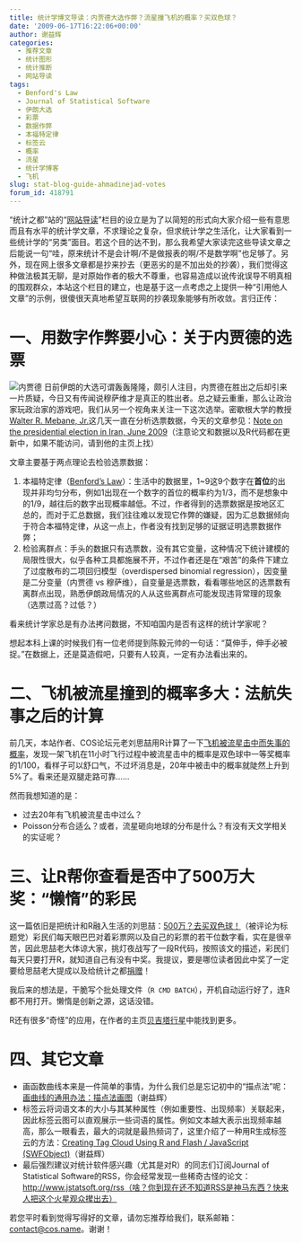 ```yaml
---
title: 统计学博文导读：内贾德大选作弊？流星撞飞机的概率？买双色球？
date: '2009-06-17T16:22:06+00:00'
author: 谢益辉
categories:
  - 推荐文章
  - 统计图形
  - 统计推断
  - 网站导读
tags:
  - Benford's Law
  - Journal of Statistical Software
  - 伊朗大选
  - 彩票
  - 数据作弊
  - 本福特定律
  - 标签云
  - 概率
  - 流星
  - 统计学博客
  - 飞机
slug: stat-blog-guide-ahmadinejad-votes
forum_id: 418791
---
```


“统计之都”站的“[网站导读](https://cos.name/category/website/navigation/ "统计之都网站导读")”栏目的设立是为了以简短的形式向大家介绍一些有意思而且有水平的统计学文章，不求理论之复杂，但求统计学之生活化，让大家看到一些统计学的“另类”面目。若这个目的达不到，那么我希望大家读完这些导读文章之后能说一句“哇，原来统计不是会计啊/不是做报表的啊/不是数学啊”也足够了。另外，现在网上很多文章都是抄来抄去（更恶劣的是不加出处的抄袭），我们觉得这种做法极其无聊，是对原始作者的极大不尊重，也容易造成以讹传讹误导不明真相的围观群众，本站这个栏目的建立，也是基于这一点考虑之上提供一种“引用他人文章”的示例，很傻很天真地希望互联网的抄袭现象能够有所收敛。言归正传：
<!--more-->

# 一、用数字作弊要小心：关于内贾德的选票

![内贾德](http://i3.sinaimg.cn/dy/w/2009-06-13/1244852110_fSEzgk.jpg "内贾德") 日前伊朗的大选可谓轰轰隆隆，颇引人注目，内贾德在胜出之后却引来一片质疑，今日又有传闻说穆萨维才是真正的胜出者。总之疑云重重，那么让政治家玩政治家的游戏吧，我们从另一个视角来关注一下这次选举。密歇根大学的教授[Walter R. Mebane, Jr.](http://www-personal.umich.edu/)这几天一直在分析选票数据，今天的文章参见：[Note on the presidential election in Iran, June 2009](http://www-personal.umich.edu/~wmebane/note17jun2009.pdf)（注意论文和数据以及R代码都在更新中，如果不能访问，请到他的主页上找）

文章主要基于两点理论去检验选票数据：

1. 本福特定律（[Benford’s Law](http://en.wikipedia.org/wiki/Benford%27s_law "Wikipedia")）：生活中的数据里，1~9这9个数字在**首位**的出现并非均匀分布，例如1出现在一个数字的首位的概率约为1/3，而不是想象中的1/9，越往后的数字出现概率越低。不过，作者得到的选票数据是按地区汇总的，而对于汇总数据，我们往往难以发现它作弊的嫌疑，因为汇总数据倾向于符合本福特定律，从这一点上，作者没有找到足够的证据证明选票数据作弊；
1. 检验离群点：手头的数据只有选票数，没有其它变量，这种情况下统计建模的局限性很大，似乎各种工具都施展不开，不过作者还是在“艰苦”的条件下建立了过度散布的二项回归模型（overdispersed binomial regression），因变量是二分变量（内贾德 vs 穆萨维），自变量是选票数，看看哪些地区的选票数有离群点出现，熟悉伊朗政局情况的人从这些离群点可能发现违背常理的现象（选票过高？过低？）

看来统计学家总是有办法拷问数据，不知咱国内是否有这样的统计学家呢？

想起本科上课的时候我们有一位老师提到陈毅元帅的一句话：“莫伸手，伸手必被捉。”在数据上，还是莫造假吧，只要有人较真，一定有办法看出来的。

# 二、飞机被流星撞到的概率多大：法航失事之后的计算

前几天，本站作者、COS论坛元老刘思喆用R计算了一下[飞机被流星击中而失事的概率](http://www.bjt.name/2009/06/france-flight-poisson/)，发现一架飞机在11小时飞行过程中被流星击中的概率是双色球中一等奖概率的1/100，看样子可以舒口气，不过坏消息是，20年中被击中的概率就陡然上升到5%了。看来还是双腿走路可靠……

然而我想知道的是：

* 过去20年有飞机被流星击中过么？
* Poisson分布合适么？或者，流星砸向地球的分布是什么？有没有天文学相关的实证呢？

# 三、让R帮你查看是否中了500万大奖：“懒惰”的彩民

这一篇依旧是把统计和R融入生活的刘思喆：[500万？去买双色球！](http://www.bjt.name/2009/05/500%e4%b8%87%ef%bc%9f%e5%8e%bb%e4%b9%b0%e5%8f%8c%e8%89%b2%e7%90%83%ef%bc%81/)（被评论为标题党）彩民们每天眼巴巴对着彩票网以及自己的彩票的若干位数字看，实在是很辛苦，因此思喆老大体谅大家，挑灯夜战写了一段R代码，按照该文的描述，彩民们每天只要打开R，就知道自己有没有中奖。我提议，要是哪位读者因此中奖了一定要给思喆老大提成以及给统计之都[捐赠](https://cos.name/donate/ "统计之都捐赠")！

我后来的想法是，干脆写个批处理文件（`R CMD BATCH`），开机自动运行好了，连R都不用打开。懒惰是创新之源，这话没错。

R还有很多“奇怪”的应用，在作者的主页[贝吉塔行星](http://www.bjt.name "贝吉塔行星")中能找到更多。

# 四、其它文章

* 画函数曲线本来是一件简单的事情，为什么我们总是忘记初中的“描点法”呢：[画曲线的通用办法：描点法画图](http://yihui.name/cn/2009/06/from-points-to-curves/ "Permanent Link to 画曲线的通用办法：描点法画图")（谢益辉）
* 标签云将词语文本的大小与其某种属性（例如重要性、出现频率）关联起来，因此标签云图可以直观展示一些词语的属性。例如文本越大表示出现频率越高，那么一眼看去，最大的词就是最热频词了，这里介绍了一种用R生成标签云的方法：[Creating Tag Cloud Using R and Flash / JavaScript (SWFObject)](http://yihui.name/en/2009/06/creating-tag-cloud-using-r-and-flash-javascript-swfobject/ "Permanent Link to Creating Tag Cloud Using R and Flash / JavaScript (SWFObject)")（谢益辉）
* 最后强烈建议对统计软件感兴趣（尤其是对R）的同志们订阅Journal of Statistical Software的RSS，你会经常发现一些稀奇古怪的论文：http://www.jstatsoft.org/rss（啥？你到现在还不知道RSS是神马东西？快来人把这个火星观众撵出去）

若您平时看到觉得写得好的文章，请勿忘推荐给我们，联系邮箱：contact@cos.name。谢谢！

